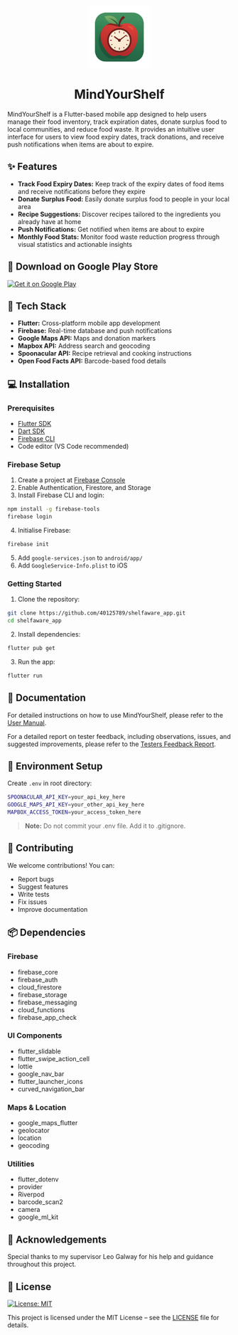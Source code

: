 <div align="center">
    <img src="assets/icons/app_icon.png" alt="ShelfAware Logo" width="140"/>
    <h1>MindYourShelf</h1>
</div>

MindYourShelf is a Flutter-based mobile app designed to help users manage their food inventory, track expiration dates, donate surplus food to local communities, and reduce food waste. It provides an intuitive user interface for users to view food expiry dates, track donations, and receive push notifications when items are about to expire.

## ✨ Features

- **Track Food Expiry Dates:** Keep track of the expiry dates of food items and receive notifications before they expire
- **Donate Surplus Food:** Easily donate surplus food to people in your local area
- **Recipe Suggestions:** Discover recipes tailored to the ingredients you already have at home
- **Push Notifications:** Get notified when items are about to expire
- **Monthly Food Stats:** Monitor food waste reduction progress through visual statistics and actionable insights

## 📱 Download on Google Play Store

<a href="https://play.google.com/store/apps/details?id=com.shelfaware.shelfaware_app&pcampaignid=web_share">
  <img src="https://play.google.com/intl/en_us/badges/static/images/badges/en_badge_web_generic.png" alt="Get it on Google Play" height="80"/>
</a>

## 🔧 Tech Stack

- **Flutter:** Cross-platform mobile app development
- **Firebase:** Real-time database and push notifications
- **Google Maps API:** Maps and donation markers
- **Mapbox API:** Address search and geocoding
- **Spoonacular API:** Recipe retrieval and cooking instructions
- **Open Food Facts API:** Barcode-based food details

## 💻 Installation

### Prerequisites

- [Flutter SDK](https://flutter.dev/docs/get-started/install)
- [Dart SDK](https://dart.dev/get-dart)
- [Firebase CLI](https://firebase.google.com/docs/cli#install_the_firebase_cli)
- Code editor (VS Code recommended)

### Firebase Setup

1. Create a project at [Firebase Console](https://console.firebase.google.com/)
2. Enable Authentication, Firestore, and Storage
3. Install Firebase CLI and login:
```bash
npm install -g firebase-tools
firebase login
```
4. Initialise Firebase:
```bash
firebase init
```
5. Add `google-services.json` to `android/app/`
6. Add `GoogleService-Info.plist` to iOS

### Getting Started

1. Clone the repository:
```bash
git clone https://github.com/40125789/shelfaware_app.git
cd shelfaware_app
```

2. Install dependencies:
```bash
flutter pub get
```

3. Run the app:
```bash
flutter run
```

## 📖 Documentation

For detailed instructions on how to use MindYourShelf, please refer to the [User Manual](docs/MindYourShelf_user_manual.pdf).

For a detailed report on tester feedback, including observations, issues, and suggested improvements, please refer to the [Testers Feedback Report](docs/com.shelfaware.shelfaware_app_feedback.pdf).


## 🔑 Environment Setup

Create `.env` in root directory:
```bash
SPOONACULAR_API_KEY=your_api_key_here
GOOGLE_MAPS_API_KEY=your_other_api_key_here
MAPBOX_ACCESS_TOKEN=your_access_token_here
```

> **Note:** Do not commit your .env file. Add it to .gitignore.

## 🤝 Contributing

We welcome contributions! You can:
- Report bugs
- Suggest features
- Write tests
- Fix issues
- Improve documentation

## 📦 Dependencies

### Firebase
- firebase_core
- firebase_auth
- cloud_firestore
- firebase_storage
- firebase_messaging
- cloud_functions
- firebase_app_check

### UI Components
- flutter_slidable
- flutter_swipe_action_cell
- lottie
- google_nav_bar
- flutter_launcher_icons
- curved_navigation_bar

### Maps & Location
- google_maps_flutter
- geolocator
- location
- geocoding

### Utilities
- flutter_dotenv
- provider
- Riverpod
- barcode_scan2
- camera
- google_ml_kit

## 👏 Acknowledgements

Special thanks to my supervisor Leo Galway for his help and guidance throughout this project.


## 📄 License

[![License: MIT](https://img.shields.io/badge/License-MIT-yellow.svg)](LICENSE)

This project is licensed under the MIT License – see the [LICENSE](LICENSE) file for details.

